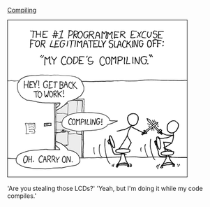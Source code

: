 [Compiling](https://xkcd.com/303)

![Compiling](./random_comic.png)

'Are you stealing those LCDs?' 'Yeah, but I'm doing it while my code compiles.'

